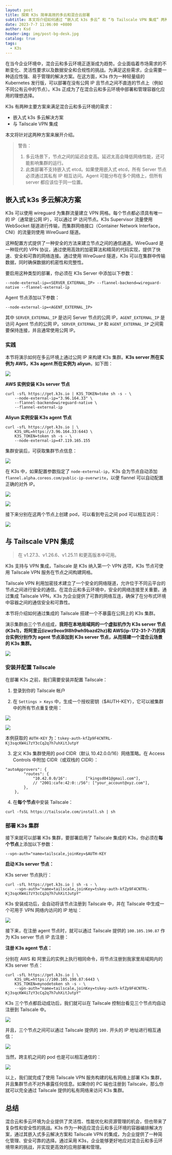 ```yaml
---
layout: post
title: 探索 K3s 简单高效的多云和混合云部署
subtitle: 本文将介绍如何通过 “嵌入式 k3s 多云” 和 “与 Tailscale VPN 集成” 两种方案实现 K3s 的多云和混合云部署。
date: 2023-7-7 11:06:00 +0800
author: Ksd
header-img: img/post-bg-desk.jpg
catalog: true
tags:
  - K3s
---
```


在当今企业环境中，混合云和多云环境正逐渐成为趋势。企业面临着市场需求的不断变化、灵活性要求以及数据安全和合规性的挑战。为满足这些需求，企业需要一种适应性强、易于管理的解决方案。在这方面，K3s 作为一种轻量级的 Kubernetes 发行版，可以部署在没有公网 IP 且节点之间不直连的节点上（例如不同公有云中的节点）。K3s 正成为了在混合云和多云环境中部署和管理容器化应用的理想选择。

K3s 有两种主要方案来满足混合云和多云环境的需求：

- 嵌入式 k3s 多云解决方案
- 与 Tailscale VPN 集成

本文将针对这两种方案来展开介绍。

> 警告：
> 1. 多云场景下，节点之间的延迟会变高。延迟太高会降低网络性能，还可能影响集群的运行。
> 2. 此类部署不支持嵌入式 etcd。如果使用嵌入式 etcd，所有 Server 节点必须通过其私有 IP 相互访问。Agent 可能分布在多个网络上，但所有 server 都应该位于同一位置。

## 嵌入式 k3s 多云解决方案

K3s 可以使用 wireguard 为集群流量建立 VPN 网格。每个节点都必须具有唯一的 IP（通常是公网 IP），可以通过 IP 访问节点。K3s Supervisor 流量使用 WebSocket 隧道进行传输，而集群网络接口（Container Network Interface，CNI）的流量则使用 WireGuard 隧道。

这种配置方式提供了一种安全的方法来建立节点之间的通信通道。WireGuard 是一种现代的 VPN 协议，通过使用高效的加密算法和精简的代码实现，提供了快速、安全和可靠的网络连接。通过使用 WireGuard 隧道，K3s 可以在集群中传输数据，同时确保数据的机密性和完整性。

要启用这种类型的部署，你必须在 K3s Server 中添加以下参数：

```
--node-external-ip=<SERVER_EXTERNAL_IP> --flannel-backend=wireguard-native --flannel-external-ip
```

Agent 节点添加以下参数：

```
--node-external-ip=<AGENT_EXTERNAL_IP>
```

其中 `SERVER_EXTERNAL_IP` 是访问 Server 节点的公网 IP，`AGENT_EXTERNAL_IP` 是访问 Agent 节点的公网 IP。`SERVER_EXTERNAL_IP` 和 `AGENT_EXTERNAL_IP` 之间需要保持连接，并且通常使用公网 IP。

### 实践

本节将演示如何在多云环境上通过公网 IP 来构建 K3s 集群。**K3s server 所在实例为 AWS，K3s agent 所在实例为 aliyun**，如下图：

![](https://raw.githubusercontent.com/kingsd041/picture/main/202307081131596.png)

**AWS 实例安装 K3s server 节点**

```
curl -sfL https://get.k3s.io | K3S_TOKEN=toke sh -s - \
    --node-external-ip="3.96.164.33" \
    --flannel-backend=wireguard-native \
    --flannel-external-ip
```

**Aliyun 实例安装 K3s agent 节点**

```
curl -sfL https://get.k3s.io | \
    K3S_URL=https://3.96.164.33:6443 \
    K3S_TOKEN=token sh -s - \
    --node-external-ip=47.119.165.155
```

集群安装后，可获取集群节点信息：

![](https://raw.githubusercontent.com/kingsd041/picture/main/202307081148817.png)

在 K3s 中，如果配置参数指定了 `node-external-ip`，K3s 会为节点自动添加 `flannel.alpha.coreos.com/public-ip-overwrite`，以便 flannel 可以自动配置正确的对外 IP。

![](https://raw.githubusercontent.com/kingsd041/picture/main/202307081150794.png)

![](https://raw.githubusercontent.com/kingsd041/picture/main/202307081151674.png)

接下来分别在这两个节点上创建 pod，可以看到夸云之间 pod 可以相互访问：

![](https://raw.githubusercontent.com/kingsd041/picture/main/202307081427580.png)

## 与 Tailscale VPN 集成

> 在 v1.27.3、v1.26.6、v1.25.11 和更高版本中可用。

K3s 支持与 VPN 集成，Tailscale 是 K3s 纳入第一个 VPN 选项，K3s 节点可使用 Tailscale VPN 服务在节点之间构建网格。

Tailscale VPN 利用加密技术建立了一个安全的网络隧道，允许位于不同云平台的节点之间进行安全的通信。在混合云和多云环境中，安全的网络连接至关重要。通过集成 Tailscale VPN，K3s 为企业提供了可靠的网络互连，确保了在分布式环境中容器之间的通信安全和可靠性。

本节将介绍如何通过集成的 Tailscale 搭建一个不暴露在公网上的 K3s 集群。

演示集群由三个节点组成，**我将在本地局域网的一个虚拟机作为 K3s server 节点(K3s1)，将阿里云(izwz9eox9l8h9wh9bazd2hz)和 AWS(ip-172-31-7-7)的两台实例分别作为 agent 节点添加到 K3s server 节点，从而搭建一个混合云场景的 K3s 集群。**

![](https://raw.githubusercontent.com/kingsd041/picture/main/202307081556554.png)

### 安装并配置 Tailscale

在部署 K3s 之前，我们需要安装并配置 Tailscale：

1. 登录到你的 Tailscale 帐户

2. 在 `Settings > Keys` 中，生成一个授权密钥（$AUTH-KEY），它可以被集群中的所有节点重复使用：

![](https://raw.githubusercontent.com/kingsd041/picture/main/202307081444965.png)

![](https://raw.githubusercontent.com/kingsd041/picture/main/202307081445210.png)

本例获取的 `AUTH-KEY` 为：`tskey-auth-kfZp9F4CNTRL-Kj3sqcKW4i7zY3cCq2q7h7uhXitJutpY`

3. 定义 K3s 集群使用的 pod CIDR（默认 10.42.0.0/16）网络策略。在 Access Controls 中附加 CIDR（或双栈的 CIDR）：

```
"autoApprovers": {
        "routes": {
            "10.42.0.0/16":        ["kingsd041@gmail.com"],
            // "2001:cafe:42:0::/56": ["your_account@xyz.com"],
        },
    },
```

4. 在**每个节点**中安装 Tailscale：

```
curl -fsSL https://tailscale.com/install.sh | sh
```

### 部署 K3s 集群

接下来就可以部署 K3s 集群，要部署启用了 Tailscale 集成的 K3s，你必须在**每个节点**上添加以下参数：

```
--vpn-auth="name=tailscale,joinKey=$AUTH-KEY
```

**启动 K3s server 节点：**

K3s server 节点执行：

```
curl -sfL https://get.k3s.io | sh -s - \
    --vpn-auth="name=tailscale,joinKey=tskey-auth-kfZp9F4CNTRL-Kj3sqcKW4i7zY3cCq2q7h7uhXitJutpY"
```

K3s 安装成功后，会自动将该节点注册到 Tailscale 中，并在 Tailscale 中生成一个可用于 VPN 网络内访问的 IP 地址：

![](https://raw.githubusercontent.com/kingsd041/picture/main/202307081515094.png)

接下来，在注册 agent 节点时，就可以通过 Tailscale 提供的 `100.105.190.87` 作为 K3s server 节点 IP 去注册：

**注册 K3s agent 节点：**

分别在 AWS 和 阿里云的实例上执行相同命令，将节点注册到我家里局域网内的 K3s server 节点：

```
curl -sfL https://get.k3s.io | \
    K3S_URL=https://100.105.190.87:6443 \
    K3S_TOKEN=mynodetoken sh -s - \
    --vpn-auth="name=tailscale,joinKey=tskey-auth-kfZp9F4CNTRL-Kj3sqcKW4i7zY3cCq2q7h7uhXitJutpY"
```

K3s 三个节点都启动成功后，我们就可以在 Tailscale 控制台看见三个节点均自动注册到 Tailscale 中。

![](https://raw.githubusercontent.com/kingsd041/picture/main/202307081533254.png)

并且，三个节点之间可以通过 Tailscale 提供的 `100.` 开头的 IP 地址进行相互通信：

![](https://raw.githubusercontent.com/kingsd041/picture/main/202307081534957.png)

当然，跨主机之间的 pod 也是可以相互通信的：

![](https://raw.githubusercontent.com/kingsd041/picture/main/202307081538897.png)

以上，我们就完成了使用 Tailscale VPN 服务构建的私有网络上部署 K3s 集群，并且集群节点不对外暴露任何信息。如果你的 PC 端也注册到 Tailscale，那么你就可以完全通过 Tailscale 提供的私有网络来访问 K3s 集群。

## 总结

混合云和多云环境为企业提供了灵活性、性能优化和资源管理的机会，但也带来了复杂性和安全性的挑战。K3s 作为一种适应混合云和多云环境的容器编排解决方案，通过其嵌入式多云解决方案和 Tailscale VPN 的集成，为企业提供了一种简化管理、安全可靠的选择。通过采用 K3s，企业能够更好地应对混合云和多云环境带来的挑战，并实现更高效的应用部署和管理。
